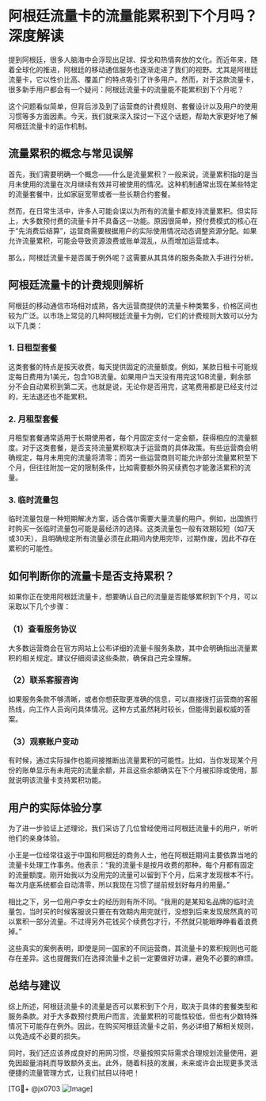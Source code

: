 # 阿根廷流量卡的流量能累积到下个月吗？深度解读

提到阿根廷，很多人脑海中会浮现出足球、探戈和热情奔放的文化。而近年来，随着全球化的推进，阿根廷的移动通信服务也逐渐走进了我们的视野。尤其是阿根廷流量卡，它以性价比高、覆盖广的特点吸引了许多用户。然而，对于这款流量卡，很多新手用户都会有一个疑问：阿根廷流量卡的流量能不能累积到下个月呢？

这个问题看似简单，但背后涉及到了运营商的计费规则、套餐设计以及用户的使用习惯等多方面因素。今天，我们就来深入探讨一下这个话题，帮助大家更好地了解阿根廷流量卡的运作机制。

## 流量累积的概念与常见误解

首先，我们需要明确一个概念——什么是流量累积？一般来说，流量累积指的是当月未使用的流量在次月继续有效并可被使用的情况。这种机制通常出现在某些特定的流量套餐中，比如家庭宽带或者一些长期合约套餐。

然而，在日常生活中，许多人可能会误以为所有的流量卡都支持流量累积。但实际上，大多数预付费的流量卡并不具备这一功能。原因很简单，预付费模式的核心在于“先消费后结算”，运营商需要根据用户的实际使用情况动态调整资源分配。如果允许流量累积，可能会导致资源浪费或账单混乱，从而增加运营成本。

那么，阿根廷流量卡是否属于例外呢？这需要从其具体的服务条款入手进行分析。

## 阿根廷流量卡的计费规则解析

阿根廷的移动通信市场相对成熟，各大运营商提供的流量卡种类繁多，价格区间也较为广泛。以市场上常见的几种阿根廷流量卡为例，它们的计费规则大致可以分为以下几类：

### 1. **日租型套餐**
这类套餐的特点是按天收费，每天提供固定的流量额度。例如，某款日租卡可能规定每日费用为1美元，包含1GB流量。如果用户当天没有用完这1GB流量，剩余部分不会自动累积到第二天。也就是说，无论你是否用完，这笔费用都是已经支付过的，无法退还也不能累积。

### 2. **月租型套餐**
月租型套餐通常适用于长期使用者，每个月固定支付一定金额，获得相应的流量额度。对于这类套餐，是否支持流量累积取决于运营商的具体政策。有些运营商会明确规定，每月未用完的流量将清零；而另一些运营商则可能允许部分流量累积至下个月，但往往附加一定的限制条件，比如需要额外购买续费包才能激活累积的流量。

### 3. **临时流量包**
临时流量包是一种短期解决方案，适合偶尔需要大量流量的用户。例如，出国旅行时购买一张临时流量包可能是最经济的选择。这类流量包一般有效期较短（如7天或30天），且明确规定所有流量必须在此期间内使用完毕，过期作废，因此不存在累积的可能性。

## 如何判断你的流量卡是否支持累积？

如果你正在使用阿根廷流量卡，想要确认自己的流量是否能够累积到下个月，可以采取以下几个步骤：

### （1）查看服务协议
大多数运营商会在官方网站上公布详细的流量卡服务条款，其中会明确指出流量累积的相关规定。建议仔细阅读这些条款，确保自己完全理解。

### （2）联系客服咨询
如果服务条款不够清晰，或者你想获取更准确的信息，可以直接拨打运营商的客服热线，向工作人员询问具体情况。这种方式虽然耗时较长，但能得到最权威的答案。

### （3）观察账户变动
有时候，通过实际操作也能间接推断出流量累积的可能性。比如，当你发现某个月份的账单显示有未用完的流量余额，并且这些余额确实在下个月被扣除或使用，那就说明该流量卡支持累积功能。

## 用户的实际体验分享

为了进一步验证上述理论，我们采访了几位曾经使用过阿根廷流量卡的用户，听听他们的亲身体验。

小王是一位经常往返于中国和阿根廷的商务人士，他在阿根廷期间主要依靠当地的流量卡处理工作事务。他表示：“我的流量卡是按月收费的那种，每个月都有固定的流量额度。刚开始我以为没用完的流量可以留到下个月，后来才发现根本不行。每次月底系统都会自动清零，所以我现在习惯了提前规划好每月的用量。”

相比之下，另一位用户李女士的经历则有所不同。“我用的是某知名品牌的临时流量包，当时买的时候客服说只要在有效期内用完就行，没想到后来发现居然真的可以累积一部分流量。不过得另外花钱买个续费包才行，不然就只能眼睁睁看着浪费掉。”

这些真实的案例表明，即使是同一国家的不同运营商，其流量卡的累积规则也可能存在差异。这也提醒我们在选择流量卡之前一定要做好功课，避免不必要的麻烦。

## 总结与建议

综上所述，阿根廷流量卡的流量是否可以累积到下个月，取决于具体的套餐类型和服务条款。对于大多数预付费用户而言，流量累积的可能性较低，但也有少数特殊情况下可能存在例外。因此，在购买阿根廷流量卡之前，务必详细了解相关规则，以免造成不必要的损失。

同时，我们还应该养成良好的用网习惯，尽量按照实际需求合理规划流量使用，避免因超量消耗而导致额外支出。此外，随着科技的发展，未来或许会出现更多灵活便捷的流量管理方式，让我们拭目以待吧！

[TG💪+ @jx0703 ![Image](https://github.com/user-attachments/assets/dbca1d08-cadb-493c-b0ec-ad6f7a83f270)]